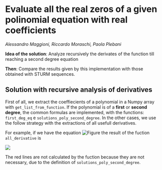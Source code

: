 # Evaluate all the real zeros of a given polinomial equation with real coefficients
_Alessandro Maggioni, Riccardo Moraschi, Paola Plebani_


**Idea of the solution**: Analyze recursively the derivates of the function till reaching a second degree equation

**Then**: Compare the results given by this implementation with those obtained with STURM sequences.

## Solution with recursive analysis of derivatives

First of all, we extract the coeffiecients of a polynomial in a Numpy array with ```get_list_from_function```. If the polynomial is of a **first** or **second degree**, the common formulas are implemented, with the functions: ```first_deg_eq``` e ```solutions_poly_second_degree```. In the other cases, we use the follow strategy with the extractions of all usefull derivatives. 

For example, if we have the equation ![Figure](https://latex.codecogs.com/png.image?\dpi{110}&space;\bg_white&space;x^4-x^3-x^2-x+1=0) the result of the fuction ```all_derivative``` is 

<img src="https://latex.codecogs.com/png.image?\dpi{110}&space;\bg_white&space;\left[\begin{array}{ccccc}1&-1&-1&-1&1\\0&4&-3&-2&-1\\0&0&12&-9&-2\\\color{red}0&\color{red}0&\color{red}0&\color{red}{24}&\color{red}{-9}\\\color{red}0&\color{red}0&\color{red}0&\color{red}0&\color{red}{24}\end{array}\right]">

The red lines are not calculated by the fuction because they are not necessary, due to the definition of ```solutions_poly_second_degree```.
